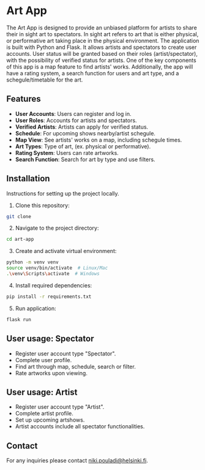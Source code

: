 # Art App
The Art App is designed to provide an unbiased platform for artists to share their in sight art to spectators.
In sight art refers to art that is either physical, or performative art taking place in the physical environment.
The application is built with Python and Flask. It allows artists and spectators to create user accounts. 
User status will be granted based on their roles (artist/spectator), with the possibility of verified status for artists.
One of the key components of this app is a map feature to find artists' works. Additionally, the app will have a rating system, 
a search function for users and art type, and a schegule/timetable for the art.

## Features

- **User Accounts**: Users can register and log in.
- **User Roles**: Accounts for artists and spectators.
- **Verified Artists**: Artists can apply for verified status.
- **Schedule**: For upcoming shows nearby/artist schegule.
- **Map View**: See artists' works on a map, including schegule times.
- **Art Types**: Type of art, (ex. physical or performative).
- **Rating System**: Users can rate artworks.
- **Search Function**: Search for art by type and use filters.

## Installation
Instructions for setting up the project locally.

1. Clone this repository:
```sh
git clone
```
2. Navigate to the project directory:
```sh
cd art-app
```
3. Create and activate virtual environment:
```sh
python -m venv venv
source venv/bin/activate  # Linux/Mac
.\venv\Scripts\activate  # Windows
```
4. Install required dependencies:
```sh
pip install -r requirements.txt
```
5. Run application:
```sh
flask run
```

## User usage: Spectator
- Register user account type "Spectator".
- Complete user profile.
- Find art through map, schedule, search or filter.
- Rate artworks upon viewing.

## User usage: Artist
- Register user account type "Artist".
- Complete artist profile.
- Set up upcoming artshows.
- Artist accounts include all spectator functionalities.

## Contact
For any inquiries please contact niki.pouladi@helsinki.fi.
